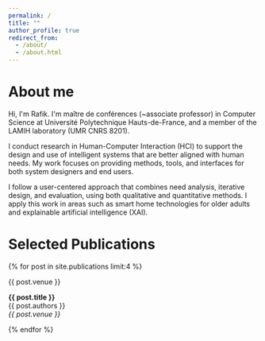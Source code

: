 ```yaml
---
permalink: /
title: ""
author_profile: true
redirect_from:
  - /about/
  - /about.html
---
```


About me
======

Hi, I'm Rafik. I'm maître de conférences (~associate professor) in Computer Science at Université Polytechnique Hauts-de-France, and a member of the LAMIH laboratory (UMR CNRS 8201).

I conduct research in Human-Computer Interaction (HCI) to support the design and use of intelligent systems that are better aligned with human needs. My work focuses on providing methods, tools, and interfaces for both system designers and end users.

I follow a user-centered approach that combines need analysis, iterative design, and evaluation, using both qualitative and quantitative methods. I apply this work in areas such as smart home technologies for older adults and explainable artificial intelligence (XAI).

Selected Publications
======

{% for post in site.publications limit:4 %}
<div class="publication-card">
  <div class="pub-badge">{{ post.venue }}</div>
  <p><strong>{{ post.title }}</strong><br/>
  {{ post.authors }}<br/>
  <em>{{ post.venue }}</em></p>
</div>
{% endfor %}
